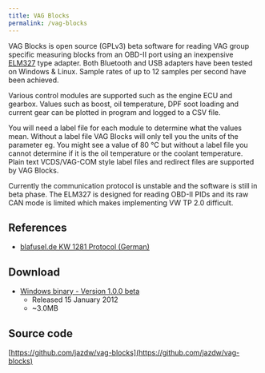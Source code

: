 ```yaml
---
title: VAG Blocks
permalink: /vag-blocks
---
```


VAG Blocks is open source (GPLv3) beta software for reading VAG group specific measuring blocks from an OBD-II port
using an inexpensive [ELM327](http://en.wikipedia.org/wiki/ELM327) type adapter. Both Bluetooth and USB adapters have
been tested on Windows & Linux. Sample
rates of up to 12 samples per second have been achieved.

Various control modules are supported such as the engine ECU and gearbox. Values such as boost, oil temperature, DPF
soot loading and current gear can be plotted in program and logged to a CSV file.

You will need a label file for each module to determine what the values mean. Without a label file VAG Blocks will only
tell you the units of the parameter eg. You might see a value of 80 °C but without a label file you cannot determine if
it is the oil temperature or the coolant temperature. Plain text VCDS/VAG-COM style label files and redirect files are
supported by VAG Blocks.

Currently the communication protocol is unstable and the software is still in beta phase. The ELM327 is designed for
reading OBD-II PIDs and its raw CAN mode is limited which makes implementing VW TP 2.0 difficult.

## References

* [blafusel.de KW 1281 Protocol (German)](http://www.blafusel.de/obd/obd2_kw1281.html)

## Download

* [Windows binary - Version 1.0.0 beta](https://github.com/jazdw/jazdw.github.io/releases/download/v1.0.0/vagblocks-1.0.0_beta-Windows.zip)
  * Released 15 January 2012
  * ~3.0MB

## Source code

[https://github.com/jazdw/vag-blocks](https://github.com/jazdw/vag-blocks)
